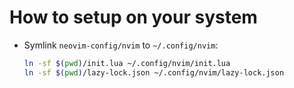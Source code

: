 # How to setup on your system
- Symlink `neovim-config/nvim` to `~/.config/nvim`:
    ```bash
    ln -sf $(pwd)/init.lua ~/.config/nvim/init.lua
    ln -sf $(pwd)/lazy-lock.json ~/.config/nvim/lazy-lock.json
    ```
